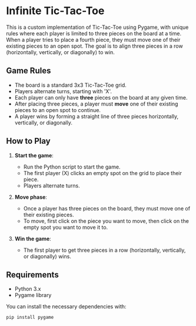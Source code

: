 # Infinite Tic-Tac-Toe 

This is a custom implementation of Tic-Tac-Toe using Pygame, with unique rules where each player is limited to three pieces on the board at a time. When a player tries to place a fourth piece, they must move one of their existing pieces to an open spot. The goal is to align three pieces in a row (horizontally, vertically, or diagonally) to win.

## Game Rules

- The board is a standard 3x3 Tic-Tac-Toe grid.
- Players alternate turns, starting with 'X'.
- Each player can only have **three** pieces on the board at any given time.
- After placing three pieces, a player must **move** one of their existing pieces to an open spot to continue.
- A player wins by forming a straight line of three pieces horizontally, vertically, or diagonally.

## How to Play

1. **Start the game**: 
   - Run the Python script to start the game.
   - The first player (X) clicks an empty spot on the grid to place their piece.
   - Players alternate turns.

2. **Move phase**: 
   - Once a player has three pieces on the board, they must move one of their existing pieces.
   - To move, first click on the piece you want to move, then click on the empty spot you want to move it to.

3. **Win the game**:
   - The first player to get three pieces in a row (horizontally, vertically, or diagonally) wins.

## Requirements

- Python 3.x
- Pygame library

You can install the necessary dependencies with:

```bash
pip install pygame
